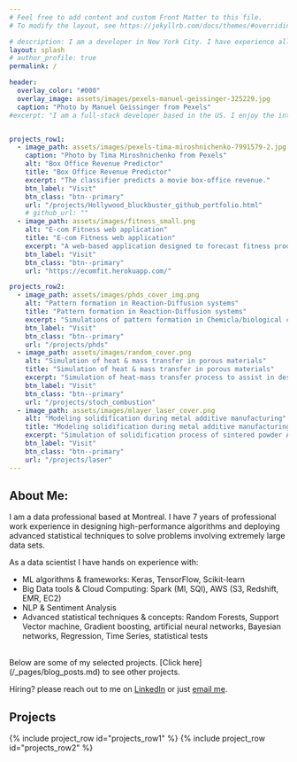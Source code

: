 ```yaml
---
# Feel free to add content and custom Front Matter to this file.
# To modify the layout, see https://jekyllrb.com/docs/themes/#overriding-theme-defaults

# description: I am a developer in New York City. I have experience all across the board, from Ruby/Rails and React, to some machine learning.
layout: splash
# author_profile: true
permalink: /

header:
  overlay_color: "#000"
  overlay_image: assets/images/pexels-manuel-geissinger-325229.jpg
  caption: "Photo by Manuel Geissinger from Pexels"
#excerpt: "I am a full-stack developer based in the US. I enjoy the intersection of data science and full-stack."


projects_row1:
  - image_path: assets/images/pexels-tima-miroshnichenko-7991579-2.jpg
    caption: "Photo by Tima Miroshnichenko from Pexels"
    alt: "Box Office Revenue Predictor"
    title: "Box Office Revenue Predictor"
    excerpt: "The classifier predicts a movie box-office revenue."
    btn_label: "Visit"
    btn_class: "btn--primary"
    url: "/projects/Hollywood_bluckbuster_github_portfolio.html" 
    # github_url: ""
  - image_path: assets/images/fitness_small.png
    alt: "E-com Fitness web application"
    title: "E-com Fitness web application"
    excerpt: "A web-based application designed to forecast fitness product sales"
    btn_label: "Visit"
    btn_class: "btn--primary"
    url: "https://ecomfit.herokuapp.com/"

projects_row2:
  - image_path: assets/images/phds_cover_img.png
    alt: "Pattern formation in Reaction-Diffusion systems"
    title: "Pattern formation in Reaction-Diffusion systems"
    excerpt: "Simulations of pattern formation in Chemicla/biological complex system."
    btn_label: "Visit"
    btn_class: "btn--primary"
    url: "/projects/phds"
  - image_path: assets/images/random_cover.png
    alt: "Simulation of heat & mass transfer in porous materials"
    title: "Simulation of heat & mass transfer in porous materials"
    excerpt: "Simulation of heat-mass transfer process to assist in design new porous materials, with potential use in energy-efficient products."
    btn_label: "Visit"
    btn_class: "btn--primary"
    url: "/projects/stoch_combustion"
  - image_path: assets/images/mlayer_laser_cover.png
    alt: "Modeling solidification during metal additive manufacturing"
    title: "Modeling solidification during metal additive manufacturing"
    excerpt: "Simulation of solidification process of sintered powder Aluminum-based alloys."
    btn_label: "Visit"
    btn_class: "btn--primary"
    url: "/projects/laser"
---
```


<link rel="stylesheet" href="/assets/styles/projects.css">

## About Me:
I am a data professional based at Montreal. I have 7 years of professional work experience in designing high-performance algorithms and deploying advanced statistical techniques to solve problems involving extremely large data sets. 

As a data scientist I have hands on experience with: 
<ul>
<li> ML algorithms & frameworks: Keras, TensorFlow, Scikit-learn</li>
<li> Big Data tools & Cloud Computing: Spark (Ml, SQl), AWS (S3, Redshift, EMR, EC2)</li>
<li> NLP & Sentiment Analysis</li>
<li> Advanced statistical techniques & concepts: Random Forests, Support Vector machine, Gradient boosting, artificial neural networks, Bayesian networks, Regression, Time Series, statistical tests</li>
</ul>


<br>
Below are some of my selected projects. [Click here](/_pages/blog_posts.md) to see other projects. 

Hiring? please reach out to me on [LinkedIn](https://www.linkedin.com/in/hossein-azizi/) or just [email me](mailto:hosseinphy@gmail.com).


## Projects
{% include project_row id="projects_row1" %}
{% include project_row id="projects_row2" %}
